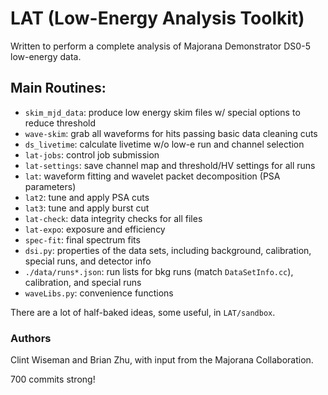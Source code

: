 # LAT (Low-Energy Analysis Toolkit)

Written to perform a complete analysis of Majorana Demonstrator DS0-5 low-energy data.

## Main Routines:
- `skim_mjd_data`: produce low energy skim files w/ special options to reduce threshold
- `wave-skim`: grab all waveforms for hits passing basic data cleaning cuts
- `ds_livetime`: calculate livetime w/o low-e run and channel selection
- `lat-jobs`: control job submission
- `lat-settings`: save channel map and threshold/HV settings for all runs
- `lat`: waveform fitting and wavelet packet decomposition (PSA parameters)
- `lat2`: tune and apply PSA cuts
- `lat3`: tune and apply burst cut
- `lat-check`: data integrity checks for all files
- `lat-expo`: exposure and efficiency
- `spec-fit`: final spectrum fits
- `dsi.py`: properties of the data sets, including background, calibration, special runs, and detector info
- `./data/runs*.json`: run lists for bkg runs (match `DataSetInfo.cc`), calibration, and special runs
- `waveLibs.py`: convenience functions

There are a lot of half-baked ideas, some useful, in `LAT/sandbox`.


### Authors
Clint Wiseman and Brian Zhu, with input from the Majorana Collaboration.

700 commits strong!